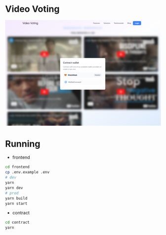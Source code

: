 # Video Voting

![Preview](docs/images/preview.png)

# Running
- frontend
```bash
cd frontend
cp .env.example .env
# dev
yarn
yarn dev
# prod
yarn build
yarn start
```
- contract
```bash
cd contract
yarn
```
